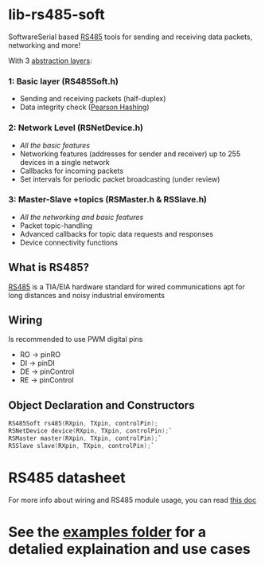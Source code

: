 # lib-rs485-soft
SoftwareSerial based [RS485](https://en.wikipedia.org/wiki/RS-485) tools for sending and receiving data packets, networking and more!

With 3 [abstraction layers](https://en.wikipedia.org/wiki/Abstraction_layer):

### 1: Basic layer (RS485Soft.h)
- Sending and receiving packets (half-duplex)
- Data integrity check ([Pearson Hashing](https://en.wikipedia.org/wiki/Pearson_hashing))

### 2: Network Level (RSNetDevice.h)
- *All the basic features*
- Networking features (addresses for sender and receiver) up to 255 devices in a single network
- Callbacks for incoming packets
- Set intervals for periodic packet broadcasting (under review)

### 3: Master-Slave +topics (RSMaster.h & RSSlave.h)
- *All the networking and basic features*
- Packet topic-handling
- Advanced callbacks for topic data requests and responses
- Device connectivity functions

## What is RS485?
[RS485](https://en.wikipedia.org/wiki/RS-485) is a TIA/EIA hardware standard for wired communications apt for long distances and noisy industrial enviroments

## Wiring
Is recommended to use PWM digital pins
 * RO -> pinRO
 * DI -> pinDI
 * DE -> pinControl
 * RE -> pinControl

## Object Declaration and Constructors
```c++
RS485Soft rs485(RXpin, TXpin, controlPin);
RSNetDevice device(RXpin, TXpin, controlPin);`
RSMaster master(RXpin, TXpin, controlPin);`
RSSlave slave(RXpin, TXpin, controlPin);`
```

# RS485 datasheet
For more info about wiring and RS485 module usage, you can read [this doc](https://github.com/Rafdal/lib-rs485-soft/blob/main/MAX485%20Module%205V%20logic%20TTL%20to%20RS-485.pdf)


# See the [examples folder](https://github.com/Rafdal/lib-rs485-soft/tree/main/examples) for a detalied explaination and use cases
